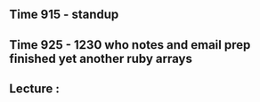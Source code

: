 ## Time 915 - standup
## Time 925 - 1230 who notes and email prep finished yet another ruby arrays 

## Lecture : 